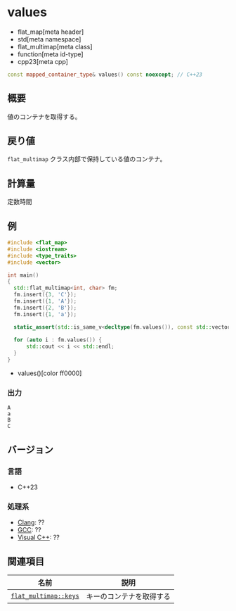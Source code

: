 # values
* flat_map[meta header]
* std[meta namespace]
* flat_multimap[meta class]
* function[meta id-type]
* cpp23[meta cpp]

```cpp
const mapped_container_type& values() const noexcept; // C++23
```

## 概要
値のコンテナを取得する。


## 戻り値
`flat_multimap` クラス内部で保持している値のコンテナ。


## 計算量
定数時間


## 例
```cpp example
#include <flat_map>
#include <iostream>
#include <type_traits>
#include <vector>

int main()
{
  std::flat_multimap<int, char> fm;
  fm.insert({3, 'C'});
  fm.insert({1, 'A'});
  fm.insert({2, 'B'});
  fm.insert({1, 'a'});

  static_assert(std::is_same_v<decltype(fm.values()), const std::vector<char>&>);
    
  for (auto i : fm.values()) {
      std::cout << i << std::endl;
  }
}
```
* values()[color ff0000]

### 出力
```
A
a
B
C
```

## バージョン
### 言語
- C++23

### 処理系
- [Clang](/implementation.md#clang): ??
- [GCC](/implementation.md#gcc): ??
- [Visual C++](/implementation.md#visual_cpp): ??


## 関連項目

| 名前 | 説明 |
|-------------------------------|-------------------------------------------|
| [`flat_multimap::keys`](keys.md)   | キーのコンテナを取得する |
